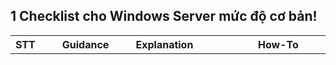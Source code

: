 ## 1 Checklist cho Windows Server mức độ cơ bản!

| STT | Guidance | Explanation | How-To | Image Demo  |
|------|-----------------------------------|-----------------------------------|-----------------------------|-----------------------|
| 1    | Install the latest service packs and hotfixes from Microsoft. <br> Cài đặt các gói dịch vụ và bản vá lỗi mới nhất từ Microsoft. | Đảm bảo hệ thống luôn cập nhật các bản vá bảo mật quan trọng, giảm thiểu nguy cơ từ các lỗ hổng bảo mật đã biết. Các gói dịch vụ và bản vá thường chứa các cập nhật bảo mật và sửa lỗi hệ thống. | Mở **Windows Update** và kiểm tra xem thiết bị của bạn đã cài đặt các bản cập nhật mới nhất chưa. | <img src="https://img001.prntscr.com/file/img001/mL1XnhemT0aTwFQ3VKpjTQ.png" width="100000"/> |
| 2    | Enable automatic notification of patch availability. <br> Bật thông báo tự động khi có bản vá mới. | Thiết lập hệ thống để nhận thông báo khi có bản vá hoặc cập nhật mới từ Microsoft, giúp quản trị viên nhanh chóng biết và áp dụng các bản vá quan trọng. | Tìm kiếm **Notification & Acction Setting** trên thanh tìm kiếm. | ![](https://img001.prntscr.com/file/img001/zvotP2I_SEOQ78bhU_Si7A.png) |
| 3    | Set minimum password length. <br> Đặt độ dài mật khẩu tối thiểu. | Cấu hình độ dài tối thiểu cho mật khẩu nhằm đảm bảo mật khẩu đủ phức tạp và khó bị đoán. Đề xuất độ dài ít nhất 8 ký tự. |**Computer Configuration > Windows Settings > Security Settings > Account Policies > Password Policy.** Cấu hình **Minimum Password Length** để yêu cầu độ dài tối thiểu (thường là 8 ký tự trở lên).  | ![Image3](https://img001.prntscr.com/file/img001/V_xnGEw5Txi6GeGMMsvcRQ.png) |
| 4    | Enable password complexity requirements. <br> Bật yêu cầu độ phức tạp của mật khẩu. | Đảm bảo mật khẩu bao gồm các ký tự đa dạng (chữ hoa, chữ thường, số, ký tự đặc biệt) để tăng tính bảo mật và ngăn ngừa tấn công dò mật khẩu. |    Trong cùng mục **Password Policy**, bật tùy chọn **Password must meet complexity requirements.**  | ![Image4](https://img001.prntscr.com/file/img001/-D6PpZMfTwSKrwKGzKm3CQ.png) ![](https://img001.prntscr.com/file/img001/gWHcW-jySZ-uefWlw1rhrg.png) |
| 5    | Do not store passwords using reversible encryption. (Default) <br> Không lưu trữ mật khẩu bằng mã hóa có thể đảo ngược. (Mặc định) | Mật khẩu không nên được lưu trữ dưới dạng có thể giải mã, vì điều này tạo ra nguy cơ lộ mật khẩu nếu hệ thống bị tấn công. | Vẫn tại mục **Password policy** | ![Image5](https://img001.prntscr.com/file/img001/Gri1swuKSuOUM026tG7sEg.png) |
| 6    | Configure account lockout policy. <br> Cấu hình chính sách khóa tài khoản. | Tài khoản bị khóa sau một số lần đăng nhập thất bại để ngăn chặn các cuộc tấn công brute force. Thiết lập này bảo vệ hệ thống khỏi việc đoán mật khẩu liên tục. | rong **Account Policies, chọn Account Lockout Policy**. Đặt các tham số như **Account lockout threshold** (ví dụ: 5 lần đăng nhập sai) và thời gian khóa tài khoản.    | ![Image6](https://img001.prntscr.com/file/img001/UziSxM4JT8qrGo_puuQNTA.png) ![](https://img001.prntscr.com/file/img001/kq00yLp9TZm6hSCc6ptpMQ.png) |
| 7    | Restrict the ability to access this computer from the network to Administrators and Authenticated Users. <br> Hạn chế quyền truy cập từ mạng chỉ cho quản trị viên và người dùng xác thực. | Chỉ những người dùng có quyền quản trị và đã xác thực mới được phép truy cập từ xa vào hệ thống, giúp bảo vệ hệ thống khỏi truy cập trái phép từ mạng. | Điều hướng đến **Local Policies > User Rights Assignment**.Nhấn đúp vào **Access this computer from the network** và thêm **Administrators, Authenticated Users**.   | ![Image7](https://img001.prntscr.com/file/img001/K7tYDwXAQ6yTkjBwvbhl4w.png) ![](https://img001.prntscr.com/file/img001/qbvqG_x2Qu2GWdlIndh6Kw.png) |
| 8    | Do not grant any users the 'act as part of the operating system' right. (Default) <br> <br> Không cấp quyền 'hoạt động như một phần của hệ điều hành' cho người dùng. (Mặc định) |Việc cấp quyền người dùng không phù hợp có thể mang lại khả năng hệ thống, quản trị và các khả năng cấp cao khác. Các tài khoản có quyền người dùng "Hoạt động như một phần của hệ điều hành" có thể mang danh tính của bất kỳ người dùng nào và có quyền truy cập vào các tài nguyên mà người dùng được phép truy cập. Bất kỳ tài khoản nào có quyền này đều có thể kiểm soát hoàn toàn hệ thống. | **User Rights Assignment**. Tìm mục **Act as part of the operating system** và đảm bảo không có người dùng nào trong danh sách.    | ![Image8](https://img001.prntscr.com/file/img001/qEFPvooPQMKQGSS75Pwxiw.png) |
| 9    | Restrict local logon access to Administrators. <br> Hạn chế quyền đăng nhập cục bộ chỉ cho quản trị viên. | Chỉ cho phép quản trị viên đăng nhập trực tiếp tại máy chủ để ngăn chặn người dùng trái phép truy cập vật lý vào hệ thống. | Tìm **Deny log on locally** trong **User Rights Assignment**.Thêm người dùng không mong muốn và đảm bảo Administrators có trong danh sách.   | ![Image9](https://img001.prntscr.com/file/img001/JjYouSwjSneg4KH9JieCdA.png) |
| 10   | Deny guest accounts the ability to logon as a service, batch job, locally or via RDP. <br> Từ chối quyền đăng nhập cho tài khoản khách dưới dạng dịch vụ, batch job, tại chỗ hoặc qua RDP. | Ngăn chặn tài khoản khách có quyền thực hiện các tác vụ quan trọng như chạy dịch vụ, batch job, hoặc đăng nhập từ xa để giảm nguy cơ bảo mật. |  Vào **Local Policies > User Rights Assignment**. Tìm **Deny log on as a service, Deny log on locally, và Deny log on through Remote Desktop Services**. Thêm nhóm Guests vào tất cả các mục này.     | ![Image10](https://img001.prntscr.com/file/img001/ax_X4mAKT4qiZKOYdA07Rg.png)  ![](https://img001.prntscr.com/file/img001/jxwtE6lTRp6RYvZ-jT1egA.png) |
| 11   | Place the warning banner in the Message Text for users attempting to log on. <br> Đặt thông báo cảnh báo khi người dùng cố gắng đăng nhập. | Thông báo cảnh báo hoặc pháp lý khi người dùng cố gắng đăng nhập vào hệ thống, giúp cảnh báo về việc truy cập không hợp lệ hoặc trái phép. |  Vào `Local Policies > Security Options`. Tìm `Interactive logon: Message text for users attempting to log on`. Nhập văn bản cảnh báo muốn hiển thị cho người dùng.     | ![](https://img001.prntscr.com/file/img001/8K5HLfVQTAOx-K41PA_pLg.png)   ![](https://img001.prntscr.com/file/img001/zDsX-xLJQ0aQr2dh3Px9Uw.png) |
| 12   | Disallow users from creating and logging in with Microsoft accounts. <br> Không cho phép người dùng tạo và đăng nhập bằng tài khoản Microsoft. | Ngăn chặn người dùng tạo hoặc liên kết tài khoản Microsoft cá nhân vào hệ thống, giúp quản lý tài khoản dễ dàng hơn và giảm nguy cơ bảo mật từ tài khoản bên ngoài. | ![HowTo12] | ![](https://img001.prntscr.com/file/img001/L75z2T8yQj-cRHOvlNL7cg.png)  ![](https://img001.prntscr.com/file/img001/IXwi-IkvSG26fsR8p9fm1Q.png)        |
| 13   | Disable the guest account. (Default) <br> Vô hiệu hóa tài khoản khách. (Mặc định) | Tài khoản khách là một lỗ hổng bảo mật phổ biến, cần được vô hiệu hóa để ngăn ngừa truy cập trái phép vào hệ thống. |  **Local Policies** >>Security Options >> **"Accounts: Guest account status" to "Disabled" **  | ![Image13](https://img001.prntscr.com/file/img001/b0CIaMHaS6qknqo3lLOpjw.png) |
| 14   | Require Ctrl+Alt+Del for interactive logins. (Default) <br> Yêu cầu Ctrl+Alt+Del cho các đăng nhập tương tác. (Mặc định) | Tăng cường bảo mật cho quá trình đăng nhập bằng cách yêu cầu tổ hợp phím này trước khi hiển thị màn hình đăng nhập. |  | ![Image14](https://img001.prntscr.com/file/img001/EY5bqGyiT3CM_mttcHFh9A.png) |
| 15   | Configure machine inactivity limit to protect idle interactive sessions. <br> Cấu hình giới hạn thời gian không hoạt động để bảo vệ các phiên tương tác không hoạt động. | Hệ thống sẽ tự động khóa nếu không có tương tác sau một thời gian để ngăn chặn truy cập trái phép vào các phiên đang hoạt động. | Ta điều hướng tới <br>**Group Policy User Configuration\Administrative Templates\Control Panel\Personalization\Enable screen saver** <br> Bật  **Interactive logon: Machine inactivity limit security policy setting can be accessed at GPO/Computer Configuration -> Windows Settings -> Security Settings -> Local Policies -> Security Options.** | ![](https://img001.prntscr.com/file/img001/CdZYLAPdRX-vkVW4ibbQMA.png)       ![](https://img001.prntscr.com/file/img001/LlDeFwYHRvyRy7x3LPcJxA.png)    ![](https://img001.prntscr.com/file/img001/6mKBsMG9Sh2AqN0CR6iQcQ.png)       |
| 16   | Configure Microsoft Network Client to always digitally sign communications. <br> Cấu hình Microsoft Network Client luôn ký số các liên lạc. | Ký số các liên lạc để đảm bảo tính toàn vẹn và an ninh của dữ liệu khi truyền qua mạng. Điều này giúp bảo vệ dữ liệu khỏi bị giả mạo. |  |
| 17   | Configure Microsoft Network Client to digitally sign communications if server agrees. (Default) <br> Cấu hình Microsoft Network Client ký số các liên lạc nếu máy chủ đồng ý. (Mặc định) | Ký số các liên lạc khi máy chủ hỗ trợ, giúp tăng cường bảo mật cho quá trình truyền dữ liệu trong mạng nội bộ. |    Điều hướng đến: **Computer Configuration > Windows Settings > Security Settings > Local Policies > Security Options**.Tìm `Microsoft network client: Digitally sign communications (always)` và thiết lập là `Enabled`.  | ![](https://img001.prntscr.com/file/img001/LOT965eqSWetrtdIG622Sw.png) |
| 18   | Disable the sending of unencrypted passwords to third party SMB servers. <br> Vô hiệu hóa việc gửi mật khẩu chưa mã hóa đến các máy chủ SMB bên thứ ba. | Ngăn ngừa việc gửi mật khẩu dưới dạng không mã hóa tới các máy chủ SMB bên thứ ba, giảm nguy cơ lộ mật khẩu trong quá trình truyền tải. | **Computer Configuration -> Windows Settings -> Security Settings -> Local Policies -> Security Options.**   | ![](https://img001.prntscr.com/file/img001/F_6d9KUQTgeWO0fQFOUSnQ.png)|
| 19   | Configure Microsoft Network Server to always digitally sign communications. <br> Cấu hình Microsoft Network Server luôn ký số các liên lạc. | Ký số các liên lạc trên máy chủ giúp đảm bảo tính toàn vẹn và bảo mật của dữ liệu khi truyền qua mạng. | |  |
| 20   | Configure Microsoft Network Server to digitally sign communications if client agrees. <br> Cấu hình Microsoft Network Server ký số các liên lạc nếu máy khách đồng ý. | Khi máy khách hỗ trợ, máy chủ sẽ ký số các liên lạc để bảo vệ dữ liệu khi truyền tải qua mạng nội bộ. |**Computer Configuration >> Windows Settings >> Security Settings >> Local Policies >> Security Options >>**   | ![](https://img001.prntscr.com/file/img001/MqB2p5kZQpK1jL94FweR-g.png) |
| 21   | Disable anonymous SID/Name translation. (Default) <br> Vô hiệu hóa dịch SID/Name ẩn danh. (Mặc định) | Ngăn chặn người dùng ẩn danh truy cập và dịch SID (Security Identifier) thành tên, giúp bảo vệ danh tính người dùng và dữ liệu của họ. | Vẫn ở trong Sercurity Options thui | ![](https://img001.prntscr.com/file/img001/xAjbBqYcR-iu9NDUfCZgKw.png) |
| 22   | Do not allow anonymous enumeration of SAM accounts. (Default) <br> Không cho phép liệt kê tài khoản SAM ẩn danh. (Mặc định) | Tăng cường bảo mật bằng cách ngăn chặn các cuộc tấn công liệt kê thông tin tài khoản thông qua các yêu cầu ẩn danh. |  |Ảnh phía dưới bao gồm cả 2|
| 23   | Do not allow anonymous enumeration of SAM accounts and shares. <br> Không cho phép liệt kê tài khoản và chia sẻ ẩn danh. | Đảm bảo tài khoản và các chia sẻ mạng không bị truy cập hoặc liệt kê thông tin bởi các người dùng ẩn danh. |  Vẫn ở trong Sercurity Options thui |![](https://img001.prntscr.com/file/img001/hbyz-0JHQTqFZUS2FwGTMw.png) |
| 24   | Do not allow everyone permissions to apply to anonymous users. (Default) <br> Không cho phép quyền "everyone" áp dụng cho người dùng ẩn danh. (Mặc định) | Chỉ những người dùng xác thực mới được phép truy cập các tài nguyên được phân quyền, giúp ngăn ngừa truy cập trái phép từ người dùng ẩn danh. | **Configuration -> Windows Settings -> Security Settings -> Local Policies -> Security Options -> “Network access: Let everyone permissions apply to anonymous users” to “Disabled”**      | ![](https://img001.prntscr.com/file/img001/E_x_2in5Se-wrva1BlYbuA.png) |
| 25   | Do not allow any named pipes to be accessed anonymously. <br> Không cho phép truy cập ẩn danh vào các named pipes. | Ngăn chặn việc truy cập các kênh truyền thông của hệ thống thông qua kết nối ẩn danh, giúp bảo vệ các tiến trình quan trọng. | **Network access: Named Pipes that can be accessed anonymously** |![](https://img001.prntscr.com/file/img001/tjmCJLczQailFiWtttulug.png)    <br> <br>   ![](https://img001.prntscr.com/file/img001/yGoPsujAT4uJOuUGA_hB3A.png)    ![](https://img001.prntscr.com/file/img001/4XhOnY5KRV662qG43ehPKw.png)      |
| 26   | Restrict anonymous access to named pipes and shares. (Default) <br> Hạn chế truy cập ẩn danh vào named pipes và chia sẻ. (Mặc định) | Đảm bảo chỉ người dùng có xác thực mới có thể truy cập các named pipes và chia sẻ, bảo vệ tài nguyên mạng khỏi bị truy cập trái phép. |  **Local Policies >> Security Options >> "Network access: Restrict anonymous access to Named Pipes and Shares" to "Enabled".**  |![](https://img001.prntscr.com/file/img001/209SNqw8SdC7yvQp62RlXA.png) |
| 27   | Do not allow any shares to be accessed anonymously. <br> Không cho phép truy cập ẩn danh vào bất kỳ chia sẻ nào. | Ngăn chặn việc truy cập không xác thực vào các chia sẻ trên hệ thống, bảo vệ dữ liệu và tài nguyên chia sẻ mạng khỏi truy cập không an toàn. |   **Local Policies -> Security Options -> "Network access: Shares that can be accessed anonymously" contains no entries (blank).** |![](https://img001.prntscr.com/file/img001/Sb1Tg2GHRbWl7odWrOMSSA.png) |
| 28   | Require the "Classic" sharing and security model for local accounts. (Default) <br> Yêu cầu mô hình chia sẻ và bảo mật “Classic” cho tài khoản cục bộ. (Mặc định) | Sử dụng mô hình chia sẻ và bảo mật cổ điển giúp đảm bảo quyền truy cập được quản lý nghiêm ngặt hơn, không cho phép quyền chia sẻ không an toàn. | **Local Policies -> Security Options -> "Network access: Sharing and security model for local accounts" to "Classic - local users authenticate as themselves".**  | ![](https://img001.prntscr.com/file/img001/QoZLezEXTnO7WDc_KYwvFA.png) |
| 29   | Allow Local System to use computer identity for NTLM. <br> Cho phép Local System sử dụng danh tính máy tính cho NTLM. | Cấu hình này giúp đảm bảo hệ thống sử dụng thông tin xác thực an toàn cho NTLM (NT LAN Manager), cải thiện bảo mật xác thực. | ![HowTo29] |![](https://img001.prntscr.com/file/img001/yJKBplo_RsqKN6tZEbaFmg.png) |
| 30   | Disable Local System NULL session fallback. <br> Vô hiệu hóa fallback session NULL của Local System. | Ngăn chặn việc sử dụng các session NULL (không có thông tin xác thực) khi hệ thống thất bại trong việc xác thực, tăng cường bảo mật cho các kết nối hệ thống. | **Local Policies -> Security Options -> "Network Security: Allow LocalSystem NULL session fallback" to "Disabled".**  | ![](https://img001.prntscr.com/file/img001/bhi4D9nqSLeUAygR-QS36Q.png) |
| 31   | Configure allowable encryption types for Kerberos. <br> Cấu hình các loại mã hóa được phép cho Kerberos. | Chọn các thuật toán mã hóa mạnh nhất cho Kerberos nhằm đảm bảo quá trình xác thực an toàn và giảm thiểu nguy cơ tấn công mã hóa. | **Local Policies >> Security Options >> "Network security: Configure encryption types allowed for Kerberos" to "Enabled" with only the following selected:** **AES128_HMAC_SHA1 AES256_HMAC_SHA1**    | ![](https://img001.prntscr.com/file/img001/OURlVTQmSvq2BpaNOuTPLA.png) |
| 32   | Do not store LAN Manager hash values. <br> Không lưu trữ giá trị băm của LAN Manager. | Lưu trữ hash LAN Manager là một điểm yếu bảo mật, vì hash này dễ bị phá vỡ. Nên vô hiệu hóa việc lưu trữ hash để tăng cường bảo mật mật khẩu. | | Ảnh phía dưới bao gồm cả 2 mục |
| 33   | Set LAN Manager authentication level to only allow NTLMv2 and refuse LM and NTLM. <br> Đặt mức xác thực LAN Manager chỉ cho phép NTLMv2 và từ chối LM và NTLM. | Cấu hình này đảm bảo rằng hệ thống chỉ sử dụng phiên bản NTLMv2 an toàn nhất, giúp ngăn chặn các cuộc tấn công bằng cách từ chối các giao thức xác thực cũ và kém an toàn hơn. |  **Local Policies >> Security Options >> "Network security: LAN Manager authentication level" to "Send NTLMv2 response only. Refuse LM & NTLM".**    | ![](https://img001.prntscr.com/file/img001/mVGKQe7jRvST0CvfF9lwGA.png)  |
| 34   | Enable the Windows Firewall in all profiles (domain, private, public). (Default) <br> Bật tường lửa Windows trong tất cả các hồ sơ (miền, riêng tư, công cộng). (Mặc định) | Kích hoạt tường lửa để bảo vệ hệ thống khỏi các cuộc tấn công từ mạng, đảm bảo rằng tất cả các kiểu kết nối đều được kiểm soát chặt chẽ. |Ta `ON` hết các lựa chọn lên **omputer Configuration -> Windows Settings -> Security Settings -> Windows Firewall with Advanced Security -> Windows Firewall with Advanced Security -> Windows Firewall Properties (this link will be in the right pane) -> Private Profile Tab -> State, “Firewall State” to “On (recommended)”.**   | ![](https://img001.prntscr.com/file/img001/S2ozGZztTIaaafTl9hlIHg.png) |
| 35   | Configure the Windows Firewall in all profiles to block inbound traffic by default. (Default) <br> Cấu hình tường lửa Windows trong tất cả các hồ sơ để chặn lưu lượng vào theo mặc định. (Mặc định) | Cấu hình mặc định này giúp ngăn chặn mọi truy cập không mong muốn từ bên ngoài trừ khi được phép cụ thể, giúp bảo vệ hệ thống khỏi tấn công. | |Như ảnh trên ở tất cả các mục  |
| 36   | Configure Windows Firewall to restrict remote access services (VNC, RDP, etc.) to authorized organization-only networks. <br> Cấu hình tường lửa Windows để giới hạn các dịch vụ truy cập từ xa (VNC, RDP, v.v.) chỉ với mạng được tổ chức ủy quyền. | Đảm bảo rằng chỉ các mạng nội bộ hoặc VPN của tổ chức mới được phép truy cập vào các dịch vụ như VNC hoặc RDP, giúp bảo vệ hệ thống khỏi các truy cập từ xa trái phép. | Start > Run and type firewall<br>Click on the Advanced Settings in the left pane<br>Click on the Inbound Rules <br>In left pane, click on New rule. <br>Under Rule Type select option Port and click next. <br>Select TCP and or UDP specific local ports options. <br>Allow the connection <br>Select the profile in use <br>Give the rule some meaningful name| ![](https://img001.prntscr.com/file/img001/Qu4hau27Ss-eZNIRqdp1Ug.png) <br><br>  <hr> ![](https://img001.prntscr.com/file/img001/QyGs-U5zRMKiNn42N6XKiw.png) <hr> ![](https://img001.prntscr.com/file/img001/Ws52KCkqSqCVmc2dE8mlDg.png) |
| 37   | Configure Windows Firewall to restrict remote access services (VNC, RDP, etc.) to the organization VPN. <br> Cấu hình tường lửa Windows để giới hạn các dịch vụ truy cập từ xa (VNC, RDP, v.v.) chỉ với VPN của tổ chức. | Thêm một lớp bảo mật bằng cách chỉ cho phép truy cập từ xa thông qua mạng VPN của tổ chức, đảm bảo tính bảo mật cho các kết nối từ xa. |  | Giống như trên ha|
| 38   | Digitally encrypt or sign secure channel data (always). (Default) <br> Mã hóa hoặc ký số dữ liệu kênh bảo mật (luôn luôn). (Mặc định) | Đảm bảo dữ liệu truyền qua các kênh bảo mật được mã hóa hoặc ký số để bảo vệ tính toàn vẹn và bảo mật của dữ liệu. | **Computer Configuration >> Windows Settings >> Security Settings >> Local Policies >> Security Options >> "Domain member: Digitally encrypt or sign secure channel data (always)" to "Enabled".**| ![Image38](https://img001.prntscr.com/file/img001/oFOvEFhaQZmKSdAd8L7W2Q.png) |
| 39   | Configure machine inactivity limit to protect idle interactive sessions. <br> Cấu hình giới hạn không hoạt động của máy để bảo vệ các phiên tương tác không hoạt động. | Máy chủ sẽ tự động khóa các phiên đang hoạt động nhưng không được sử dụng sau một khoảng thời gian nhất định, giúp ngăn ngừa truy cập trái phép vào các phiên bị bỏ quên. |**Local Policies -> Security Options -> "Interactive logon: Machine inactivity limit" to "300" seconds" or less, excluding "0" which is effectively disabled.** |![](https://img001.prntscr.com/file/img001/rGaV2Tk9Te25Bsw_IzfFKg.png) |
| 40   | Require strong (Windows 2000 or later) session keys. <br> Yêu cầu khóa phiên mạnh (Windows 2000 trở lên). | Yêu cầu sử dụng các khóa phiên mạnh giúp mã hóa và bảo vệ thông tin trong quá trình kết nối, đảm bảo an toàn cho các phiên truy cập mạng. |  |![](https://img001.prntscr.com/file/img001/ozx9bHgTTJehpQlZnOAA8Q.png)|
| 41   | Configure the number of previous logons to cache. <br> Cấu hình số lượng đăng nhập trước đó được lưu trữ. | Thiết lập giới hạn số lần đăng nhập trước đó được lưu trữ để giảm nguy cơ tấn công, bảo vệ lịch sử đăng nhập của người dùng. | **Local Policies -> Security Options -> "Interactive Logon: Number of previous logons to cache (in case Domain Controller is not available)" to "2" logons or less.**  |![](https://img001.prntscr.com/file/img001/6GeLxJ6LQGGFnCunRHbntg.png) |
| 42   | Configure Account Logon audit policy. <br> Cấu hình chính sách audit đăng nhập tài khoản. | Chính sách này ghi lại và theo dõi các sự kiện liên quan đến đăng nhập tài khoản, giúp phát hiện và ngăn chặn các nỗ lực đăng nhập bất thường hoặc không hợp lệ. |*Audit Account Logon Events** **Success:** Ghi lại các lần đăng nhập thành công của người dùng vào tài khoản.----**Failure:** Ghi lại các lần đăng nhập không thành công.  | ![](https://img001.prntscr.com/file/img001/yL0XAupeScuhUSprNnXrtw.png) |
| 43   | Configure Account Management audit policy. <br> Cấu hình chính sách audit quản lý tài khoản. | Giám sát và ghi lại các thay đổi liên quan đến tài khoản người dùng như tạo, xóa, hoặc sửa đổi tài khoản, giúp quản lý và kiểm tra hoạt động tài khoản hiệu quả. | **Audit Account Management** **Success**: Ghi lại các hành động quản lý tài khoản (tạo, xóa, sửa đổi). **********   **Failure:** Ghi lại khi một hành động quản lý tài khoản không thành công. | Ở hết trong Audit Policy |
| 44   | Configure Logon/Logoff audit policy. <br> Cấu hình chính sách audit đăng nhập/đăng xuất. | Giám sát và ghi lại các sự kiện đăng nhập và đăng xuất của người dùng trên hệ thống, giúp theo dõi và bảo vệ khỏi các hành vi đăng nhập trái phép. | **Audit Logon Events** --**Success:** Ghi lại các lần đăng nhập thành công vào hệ thống. <br>**Failure:** Ghi lại các lần đăng nhập không thành công. |Ở hết trong Audit Policy  |
| 45   | Configure Policy Change audit policy & Privilege Use audit policy. <br> Cấu hình chính sách audit thay đổi chính sách và sử dụng đặc quyền. | Theo dõi và ghi lại những thay đổi trong chính sách hệ thống và cách các đặc quyền được sử dụng, giúp phát hiện các thay đổi không mong muốn hoặc hành vi lạm dụng quyền hạn. | **Audit Policy Change** <br>**Success:** Ghi lại các thay đổi trong chính sách bảo mật.   |Ở hết trong Audit Policy |
| 46   | Configure Event Log retention method and size. <br> Cấu hình phương thức và dung lượng lưu trữ nhật ký sự kiện. | Đảm bảo các sự kiện được lưu trữ đủ lâu để phân tích nhưng không chiếm quá nhiều dung lượng hệ thống, giúp cân bằng giữa khả năng phân tích và hiệu suất hệ thống. | **Event Viewer -> Navigate to Event Viewer tree → Windows Logs, right-click Security and select Properties.**<br> Make sure Enable logging is selected. <br>**In the Maximum log size field**, specify the size you need. <br>. **If selected, change the retention method to Overwrite events as needed (oldest events first).** | ![](https://img001.prntscr.com/file/img001/pF5cc4MQTtuPix2ZEXnRsA.png) |
| 47   | Configure log shipping (e.g. to Splunk). <br> Cấu hình chuyển nhật ký (ví dụ: sang Splunk). | Nhật ký có thể được chuyển đến các công cụ phân tích tập trung như Splunk để theo dõi và phân tích chuyên sâu các sự kiện trên hệ thống. | |  |
| 48   | Disable or uninstall unused services. <br> Vô hiệu hóa hoặc gỡ bỏ các dịch vụ không sử dụng. | Các dịch vụ không sử dụng có thể trở thành điểm yếu bảo mật, do đó cần vô hiệu hóa hoặc gỡ bỏ để giảm thiểu rủi ro tấn công. | To turn off services in windows: <br>Click the Start Menu<br >Type services.msc into the search field<br>Open the Services app<br>Find a service you want to disable, and double click<br>Click stop | ![Image48](https://img001.prntscr.com/file/img001/XU8riVWXSGucb2ZYsmn0Vg.png) |
| 49   | Configure user rights to be as secure as possible: Follow the Principle of Least Privilege. <br> Cấu hình quyền người dùng an toàn nhất có thể: Tuân theo nguyên tắc quyền hạn tối thiểu. | Chỉ cấp các quyền cần thiết cho người dùng để giảm nguy cơ tấn công bằng cách hạn chế quyền truy cập không cần thiết. | Computer Configuration\Policies\Windows Settings\Security Settings\Local Policies\User Rights Assignments:<br>Deny access to this computer from the network<br>Deny log on as a batch job<br>Deny log on as a service<br>Deny log on through Remote Desktop Services | ![Image49](https://img001.prntscr.com/file/img001/AIos6X5jTkqat5Ri4O4gXQ.png) |
| 50   | Ensure all volumes are using the NTFS file system. <br> Đảm bảo tất cả các ổ đĩa đang sử dụng hệ thống tệp NTFS. | NTFS cung cấp các tính năng bảo mật tốt hơn so với FAT, như quyền truy cập tệp và mã hóa, giúp bảo vệ dữ liệu tốt hơn. ||![](https://img001.prntscr.com/file/img001/-vwig2z6SkOfgxF9pAihLQ.png) |
| 51   | Configure file system as well as registry permissions. <br> Cấu hình quyền cho hệ thống tệp và registry. | Đảm bảo chỉ những người dùng có quyền hạn chính xác mới có thể truy cập và chỉnh sửa tệp tin, cũng như registry, bảo vệ hệ thống khỏi các thay đổi không mong muốn. |  | ![Image51](https://img001.prntscr.com/file/img001/izBcFpquSSikn1_3fQk26A.png)<hr> ![](https://img001.prntscr.com/file/img001/LzwO4L1sR0ame5MvboWdAg.png) |
| 52   | Disallow remote registry access if not required. <br> Không cho phép truy cập registry từ xa nếu không cần thiết. | Tắt quyền truy cập từ xa vào registry để tránh các cuộc tấn công hoặc truy cập trái phép vào hệ thống qua mạng. | Ta tìm kiếm `service` và tắt nó đi! |![](https://img001.prntscr.com/file/img001/-ttTfRALRGGkIttkrVunew.png) |
| 53   | Set the system date/time and configure it to synchronize against Organization time servers. <br> Đặt ngày/giờ hệ thống và cấu hình nó để đồng bộ với máy chủ thời gian của tổ chức. | Đảm bảo ngày giờ hệ thống chính xác và đồng bộ với máy chủ thời gian giúp hệ thống hoạt động ổn định và nhật ký chính xác. | ![HowTo53] | ![Image53] |
| 54   | Install and enable anti-spyware and antivirus software. <br> Cài đặt và bật phần mềm chống gián điệp và chống virus. | Cần cài đặt và kích hoạt phần mềm bảo mật để bảo vệ hệ thống khỏi phần mềm độc hại và các cuộc tấn công bảo mật từ bên ngoài. | ![HowTo54] | ![Image54] |
| 55   | Configure anti-virus software to update daily. <br> Cấu hình phần mềm diệt virus cập nhật hàng ngày. | Việc cập nhật hàng ngày giúp bảo vệ hệ thống trước các mối đe dọa mới nhất và giảm thiểu nguy cơ bị tấn công. | ![HowTo55] | ![Image55] |
| 56   | Configure anti-spyware software to update daily. <br> Cấu hình phần mềm chống gián điệp cập nhật hàng ngày. | Tương tự phần mềm diệt virus, phần mềm chống gián điệp cũng cần cập nhật thường xuyên để bảo vệ khỏi các phần mềm theo dõi mới nhất. | ![HowTo56] | ![Image56] |
| 57   | Provide secure storage for Confidential (category-I) Data as required. <br> Cung cấp lưu trữ bảo mật cho dữ liệu mật (loại-I) theo yêu cầu. | Đảm bảo dữ liệu nhạy cảm được lưu trữ an toàn thông qua các biện pháp như mã hóa, kiểm soát truy cập và bảo vệ vật lý. | ![HowTo57] | ![Image57] |
| 58   | Install software to check the integrity of critical operating system files. <br> Cài đặt phần mềm kiểm tra tính toàn vẹn của các tệp hệ điều hành quan trọng. | Cần có phần mềm theo dõi và kiểm tra tính toàn vẹn của các tệp hệ thống để phát hiện các thay đổi không mong muốn hoặc tấn công. | ![HowTo58] | ![Image58] |
| 59   | If RDP is utilized, set RDP connection encryption level to high. <br> Nếu sử dụng RDP, đặt mức mã hóa kết nối RDP ở mức cao. | Đặt mức mã hóa cao cho kết nối RDP giúp bảo vệ dữ liệu khỏi các cuộc tấn công khi truyền tải qua mạng. | ![HowTo59] | ![Image59] |


